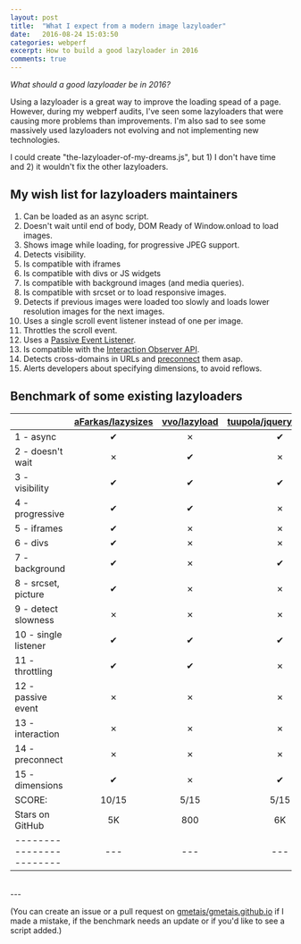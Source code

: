 ```yaml
---
layout: post
title:  "What I expect from a modern image lazyloader"
date:   2016-08-24 15:03:50
categories: webperf
excerpt: How to build a good lazyloader in 2016
comments: true
---
```


*What should a good lazyloader be in 2016?*

Using a lazyloader is a great way to improve the loading spead of a page. However, during my webperf audits, I've seen some lazyloaders that were causing more problems than improvements. I'm also sad to see some massively used lazyloaders not evolving and not implementing new technologies.

I could create "the-lazyloader-of-my-dreams.js", but 1) I don't have time and 2) it wouldn't fix the other lazyloaders.

## My wish list for lazyloaders maintainers

1. Can be loaded as an async script. 
2. Doesn't wait until end of body, DOM Ready of Window.onload to load images.
3. Shows image while loading, for progressive JPEG support.
4. Detects visibility.
5. Is compatible with iframes
6. Is compatible with divs or JS widgets
7. Is compatible with background images (and media queries).
8. Is compatible with srcset or <picture> to load responsive images.
9. Detects if previous images were loaded too slowly and loads lower resolution images for the next images.
10. Uses a single scroll event listener instead of one per image.
11. Throttles the scroll event.
12. Uses a [Passive Event Listener][passive-event-listener].
13. Is compatible with the [Interaction Observer API][interaction-observer].
14. Detects cross-domains in URLs and [preconnect][preconnect] them asap.
15. Alerts developers about specifying dimensions, to avoid reflows.


## Benchmark of some existing lazyloaders 

|                        | [aFarkas/lazysizes][1] | [vvo/lazyload][2] | [tuupola/jquery_lazyload][3] | [verlok/lazyload][4]
|------------------------|:-:|:-:|:-:|:-:|
| 1 - async              | ✔ | ✗ | ✔ | ✔ |
| 2 - doesn't wait       | ✗ | ✔ | ✗ | ✗ |
| 3 - visibility         | ✔ | ✔ | ✔ | ✔ |
| 4 - progressive        | ✔ | ✔ | ✗ | ✔ |
| 5 - iframes            | ✔ | ✗ | ✗ | ✔ |
| 6 - divs               | ✔ | ✗ | ✗ | ✗ |
| 7 - background         | ✔ | ✗ | ✔ | ✔ |
| 8 - srcset, picture    | ✔ | ✗ | ✗ | ✔ |
| 9 - detect slowness    | ✗ | ✗ | ✗ | ✗ |
| 10 - single listener   | ✔ | ✔ | ✔ | ✔ |
| 11 - throttling        | ✔ | ✔ | ✗ | ✔ |
| 12 - passive event     | ✗ | ✗ | ✗ | ✗ |
| 13 - interaction       | ✗ | ✗ | ✗ | ✗ |
| 14 - preconnect        | ✗ | ✗ | ✗ | ✗ |
| 15 - dimensions        | ✔ | ✗ | ✔ | ✔ |
| SCORE:                 | 10/15 | 5/15 | 5/15 | 9/15 |
| Stars on GitHub        | 5K | 800 | 6K | 500 |
|------------------------|---|---|---|---|

<br>
---
<br>


(You can create an issue or a pull request on [gmetais/gmetais.github.io][github-blog] if I made a mistake, if the benchmark needs an update or if you'd like to see a script added.)




[passive-event-listener]:       https://github.com/WICG/EventListenerOptions/blob/gh-pages/explainer.md
[interaction-observer]:         https://developer.mozilla.org/en-US/docs/Web/API/Intersection_Observer_API
[preconnect]:                   https://www.igvita.com/2015/08/17/eliminating-roundtrips-with-preconnect/
[github-blog]:                  https://github.com/gmetais/gmetais.github.io
[1]:                            https://github.com/aFarkas/lazysizes
[2]:                            https://github.com/vvo/lazyload
[3]:                            https://github.com/tuupola/jquery_lazyload
[4]:                            https://github.com/verlok/lazyload
